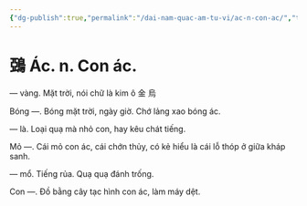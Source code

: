```yaml
---
{"dg-publish":true,"permalink":"/dai-nam-quac-am-tu-vi/ac-n-con-ac/","tags":["âm-vị-tự"],"created":"2025-08-15T14:51:52.806+07:00"}
---
```


# 鵶 Ác. n. Con ác.

― vàng. Mặt trời, nói chữ là kim ô 金 烏

Bóng ―. Bóng mặt trời, ngày giờ. Chớ lảng xao bóng ác.

— là. Loại quạ mà nhỏ con, hay kêu chát tiếng.

Mỏ —. Cái mỏ con ác, cái chớn thủy, có kẻ hiểu là cái lỗ thóp ở giữa kháp sanh.

— mổ. Tiếng rủa. Quạ quạ đánh trống.

Con —. Đồ bằng cây tạc hình con ác, làm máy dệt.
